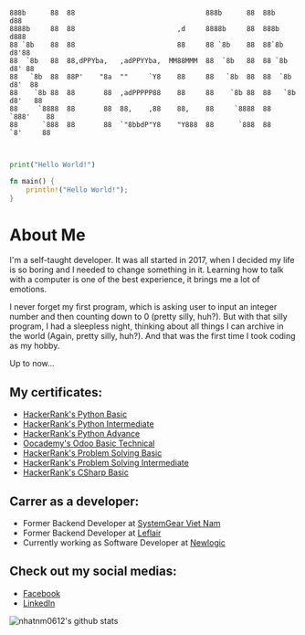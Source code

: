 ```
                                                                                 
888b      88  88                                888b      88  88b           d88  
8888b     88  88                         ,d     8888b     88  888b         d888  
88 `8b    88  88                         88     88 `8b    88  88`8b       d8'88  
88  `8b   88  88,dPPYba,   ,adPPYYba,  MM88MMM  88  `8b   88  88 `8b     d8' 88  
88   `8b  88  88P'    "8a  ""     `Y8    88     88   `8b  88  88  `8b   d8'  88  
88    `8b 88  88       88  ,adPPPPP88    88     88    `8b 88  88   `8b d8'   88  
88     `8888  88       88  88,    ,88    88,    88     `8888  88    `888'    88  
88      `888  88       88  `"8bbdP"Y8    "Y888  88      `888  88     `8'     88  
                                                                                 
                                                                                 
```

```python
print("Hello World!")
```

```rust
fn main() {
    println!("Hello World!");
}
```

About Me
========

I'm a self-taught developer. It was all started in 2017, when I decided my life
is so boring and I needed to change something in it. Learning how to talk with
a computer is one of the best experience, it brings me a lot of emotions.

I never forget my first program, which is asking user to input an integer
number and then counting down to 0 (pretty silly, huh?). But with that silly
program, I had a sleepless night, thinking about all things I can archive in
the world (Again, pretty silly, huh?). And that was the first time I took
coding as my hobby.

Up to now...

My certificates:
----------------

- [HackerRank's Python Basic](https://www.hackerrank.com/certificates/5cafa2371003)
- [HackerRank's Python Intermediate](https://www.hackerrank.com/certificates/1ab07caaee19)
- [HackerRank's Python Advance](https://www.hackerrank.com/certificates/8bd670394b5b)
- [Oocademy's Odoo Basic Technical](https://www.oocademy.com/exam/certificate/4b270f8c-b8f7-40b5-bcb1-0e7462da3090)
- [HackerRank's Problem Solving Basic](https://www.hackerrank.com/certificates/699df47f8b58)
- [HackerRank's Problem Solving Intermediate](https://www.hackerrank.com/certificates/27aec7896c7c)
- [HackerRank's CSharp Basic](https://www.hackerrank.com/certificates/5245ea63194b)

Carrer as a developer:
----------------------

- Former Backend Developer at [SystemGear Viet Nam](https://www.systemgear-vietnam.com/vn)
- Former Backend Developer at [Leflair](https://www.leflair.com/)
- Currently working as Software Developer at [Newlogic](https://newlogic.com)

Check out my social medias:
---------------------------

- [Facebook](https://www.facebook.com/Onimaru0612)
- [LinkedIn](https://www.linkedin.com/in/nhat-nguyen-minh-696007218/)

![nhatnm0612's github stats](https://github-readme-stats.vercel.app/api?username=nhatnm0612&show_icons=true)

